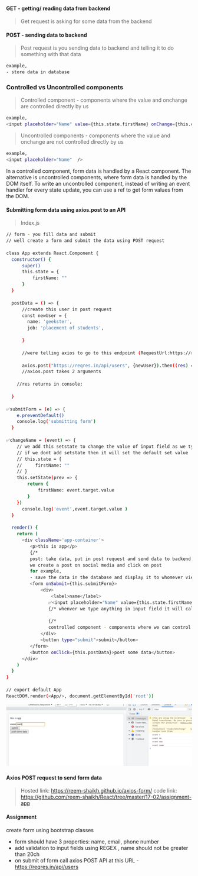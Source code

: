 #### GET - getting/ reading data from backend 
> Get request is asking for some data from the backend 

#### POST - sending data to backend 
> Post request is you sending data to backend and telling it to do something with that data 
```bash 
example, 
- store data in database 
```
### Controlled vs Uncontrolled components 
> Controlled component - components where the value and onchange are controlled directly by us 
```bash 
example, 
<input placeholder="Name" value={this.state.firstName} onChange={this.changeName} />
```
> Uncontrolled components - components where the value and onchange are not controlled directly by us 
```bash 
example, 
<input placeholder="Name"  />
```
In a controlled component, form data is handled by a React component. The alternative is uncontrolled components, where form data is handled by the DOM itself. To write an uncontrolled component, instead of writing an event handler for every state update, you can use a ref to get form values from the DOM.

#### Submitting form data using axios.post to an API 
> Index.js 
```bash 
// form - you fill data and submit 
// well create a form and submit the data using POST request 

class App extends React.Component {
  constructor() {
      super()
      this.state = {
          firstName: ""
      }
  }

  postData = () => {
      //create this user in post request
      const newUser = {
        name: 'geekster',
        job: 'placement of students',

      }

      //were telling axios to go to this endpoint (RequestUrl:https://reqres.in/api/users )and hand it this object newUser 

      axios.post("https://reqres.in/api/users", {newUser}).then((res) => console.log(res))
      //axios.post takes 2 arguments 

    //res returns in console:
    
  }

✅submitForm = (e) => {
    e.preventDefault()
    console.log('submitting form')
  }
  
✅changeName = (event) => {
    // we add this setstate to change the value of input field as we type it in it 
    // if we dont add setstate then it will set the default set value 
    // this.state = {
    //     firstName: ""
    // }
    this.setState(prev => {
        return {
            firstName: event.target.value
        }
    })
      console.log('event',event.target.value )
  }

  render() {
    return (
      <div className='app-container'>
         <p>this is app</p>
         {/* 
         post: take data, put in post request and send data to backend and telling backend to do something with the data 
         we create a post on social media and click on post 
         for example, 
         - save the data in the database and display it to whomever view it  */}
         <form onSubmit={this.submitForm}>
             <div>
                 <label>name</label>
                ✅<input placeholder="Name" value={this.state.firstName} onChange={this.changeName} />
                {/* whenver we type anything in input field it will call onChange function */}

                {/* 
                controlled component - components where we can control the value and onchange  */}
             </div>
             <button type="submit">submit</button>
         </form>
         <button onClick={this.postData}>post some data</button>
      </div>
    )
  }
}

// export default App 
ReactDOM.render(<App/>, document.getElementById('root'))
```
![](1.PNG)

#### Axios POST request to send form data
> Hosted link: https://reem-shaikh.github.io/axios-form/
> code link: https://github.com/reem-shaikh/React/tree/master/17-02/assignment-app

#### Assignment 
create form using bootstrap classes 
- form should have 3 properties: name, email, phone number 
- add validation to input fields using REGEX 
, name should not be greater than 20ch 
- on submit of form call axios POST API at this URL - https://reqres.in/api/users
